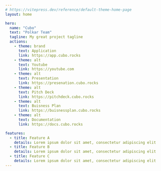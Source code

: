 ```yaml
---
# https://vitepress.dev/reference/default-theme-home-page
layout: home

hero:
  name: "Cubo"
  text: "Polkar Team"
  tagline: My great project tagline
  actions:
    - theme: brand
      text: Application
      link: https://app.cubo.rocks
    - theme: alt
      text: Youtube
      link: https://youtube.com
    - theme: alt
      text: Presentation
      link: https://presenation.cubo.rocks
    - theme: alt
      text: Pitch Deck
      link: https://pitchdeck.cubo.rocks
    - theme: alt
      text: Buisness Plan 
      link: https://buisnessplan.cubo.rocks
    - theme: alt
      text: Documentation
      link: https://docs.cubo.rocks

features:
  - title: Feature A
    details: Lorem ipsum dolor sit amet, consectetur adipiscing elit
  - title: Feature B
    details: Lorem ipsum dolor sit amet, consectetur adipiscing elit
  - title: Feature C
    details: Lorem ipsum dolor sit amet, consectetur adipiscing elit
---
```


